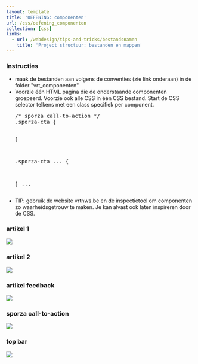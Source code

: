 ```yaml
---
layout: template
title: 'OEFENING: componenten'
url: /css/oefening_componenten
collection: [css]
links:
  - url: /webdesign/tips-and-tricks/bestandsnamen
    title: 'Project structuur: bestanden en mappen'  
---
```

<div class="highlight">
    <h3>Instructies</h3>
    <ul>
        <li>maak de bestanden aan volgens de conventies (zie link onderaan) in de folder "vrt_componenten"</li>
        <li>Voorzie één HTML pagina die de onderstaande componenten groepeerd. Voorzie ook alle CSS in één CSS bestand. Start de CSS selector telkens met een class specifiek per component.
            <pre>
/* sporza call-to-action */
.sporza-cta {

}

.sporza-cta ... {

}
...
           </pre>
        </li>
        <li>TIP: gebruik de website vrtnws.be en de inspectietool om componenten zo waarheidsgetrouw te maken. Je kan alvast ook laten inspireren door de CSS.
        </li>
    </ul>
</div>

<h3>artikel 1</h3>
<img src="/webdesign/css/oefeningen/vrt_artikel_1.png" />

<h3>artikel 2</h3>
<img src="/webdesign/css/oefeningen/vrt_artikel_2.png" />

<h3>artikel feedback</h3>
<img src="/webdesign/css/oefeningen/vrt_artikel_feedback.png" />

<h3>sporza call-to-action</h3>
<img src="/webdesign/css/oefeningen/vrt_sporza_cta.png" />

<h3>top bar</h3>
<img src="/webdesign/css/oefeningen/vrt_top_bar.png" />


